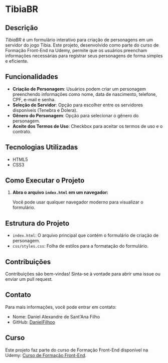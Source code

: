 # TibiaBR

## Descrição

*TibiaBR* é um formulário interativo para criação de personagens em um servidor do jogo Tibia. Este projeto, desenvolvido como parte do curso de Formação Front-End na Udemy, permite que os usuários preencham informações necessárias para registrar seus personagens de forma simples e eficiente.

## Funcionalidades

- **Criação de Personagem**: Usuários podem criar um personagem preenchendo informações como nome, data de nascimento, telefone, CPF, e-mail e senha.
- **Seleção de Servidor**: Opção para escolher entre os servidores disponíveis (Tenebra e Dolera).
- **Gênero do Personagem**: Opção para selecionar o gênero do personagem.
- **Aceite dos Termos de Uso**: Checkbox para aceitar os termos de uso e o contrato.

## Tecnologias Utilizadas

- HTML5
- CSS3

## Como Executar o Projeto

1. **Abra o arquivo `index.html` em um navegador:**

   Você pode usar qualquer navegador moderno para visualizar o formulário.

## Estrutura do Projeto

- `index.html`: O arquivo principal que contém o formulário de criação de personagem.
- `css/styles.css`: Folha de estilos para a formatação do formulário.

## Contribuições

Contribuições são bem-vindas! Sinta-se à vontade para abrir uma issue ou enviar um pull request.


## Contato

Para mais informações, você pode entrar em contato:

- Nome: Daniel Alexandre de Sant'Ana Filho
- GitHub: [DanielFilhoo](https://github.com/DanielFilhoo)

## Curso

Este projeto faz parte do curso de Formação Front-End disponível na Udemy: [Curso de Formação Front-End](https://www.udemy.com/course/formacao-front-end-html-css-javascript-react-e/learn/lecture/38452078#overview).
